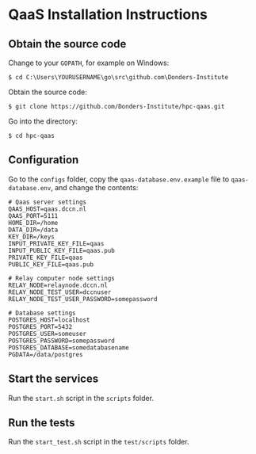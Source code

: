 # QaaS Installation Instructions

## Obtain the source code

Change to your `GOPATH`, for example on Windows:
```console
$ cd C:\Users\YOURUSERNAME\go\src\github.com\Donders-Institute
```

Obtain the source code:
```console
$ git clone https://github.com/Donders-Institute/hpc-qaas.git
```

Go into the directory:
```console
$ cd hpc-qaas
```

## Configuration

Go to the `configs` folder, 
copy the `qaas-database.env.example` file to `qaas-database.env`, 
and change the contents:

```
# Qaas server settings
QAAS_HOST=qaas.dccn.nl
QAAS_PORT=5111
HOME_DIR=/home
DATA_DIR=/data
KEY_DIR=/keys
INPUT_PRIVATE_KEY_FILE=qaas
INPUT_PUBLIC_KEY_FILE=qaas.pub
PRIVATE_KEY_FILE=qaas
PUBLIC_KEY_FILE=qaas.pub

# Relay computer node settings
RELAY_NODE=relaynode.dccn.nl
RELAY_NODE_TEST_USER=dccnuser
RELAY_NODE_TEST_USER_PASSWORD=somepassword

# Database settings
POSTGRES_HOST=localhost
POSTGRES_PORT=5432
POSTGRES_USER=someuser
POSTGRES_PASSWORD=somepassword
POSTGRES_DATABASE=somedatabasename
PGDATA=/data/postgres
```

## Start the services

Run the `start.sh` script in the `scripts` folder.


## Run the tests

Run the `start_test.sh` script in the `test/scripts` folder.
